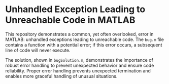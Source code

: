 # Unhandled Exception Leading to Unreachable Code in MATLAB

This repository demonstrates a common, yet often overlooked, error in MATLAB: unhandled exceptions leading to unreachable code.  The `bug.m` file contains a function with a potential error; if this error occurs, a subsequent line of code will never execute.

The solution, shown in `bugSolution.m`, demonstrates the importance of robust error handling to prevent unexpected behavior and ensure code reliability.  Proper error handling prevents unexpected termination and enables more graceful handling of unusual situations.